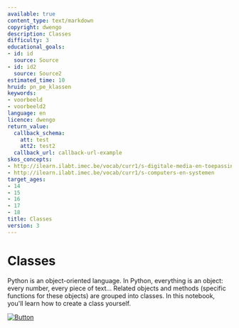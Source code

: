 ```yaml
---
available: true
content_type: text/markdown
copyright: dwengo
description: Classes
difficulty: 3
educational_goals:
- id: id
  source: Source
- id: id2
  source: Source2
estimated_time: 10
hruid: pn_pe_klassen
keywords:
- voorbeeld
- voorbeeld2
language: en
licence: dwengo
return_value:
  callback_schema:
    att: test
    att2: test2
  callback_url: callback-url-example
skos_concepts:
- http://ilearn.ilabt.imec.be/vocab/curr1/s-digitale-media-en-toepassingen
- http://ilearn.ilabt.imec.be/vocab/curr1/s-computers-en-systemen
target_ages:
- 14
- 15
- 16
- 17
- 18
title: Classes
version: 3
---
```

# Classes
Python is an object-oriented language. In Python, everything is an object: every number, every piece of text... Related objects and methods (specific functions for these objects) are grouped into classes. In this notebook, you'll learn how to create a class yourself.

[![](embed/Button.png "Button")](https://kiks.ilabt.imec.be/jupyterhub/?id=1050_en "Notebooks Function")
